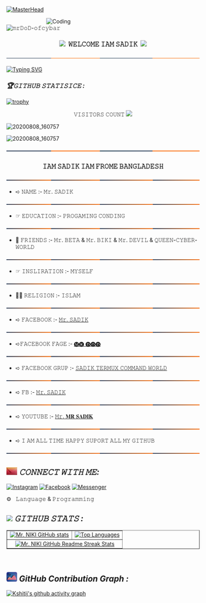 [![MasterHead](https://media.licdn.com/dms/image/D563DAQFIJGy_J4EvYA/image-scale_191_1128/0/1666883668428?e=1675425600&v=beta&t=q5S0E-n5z-gDvzZPdOvK7oorksu-JESWk3DdbbvU2ss)](https://codegrills.in)

<img align="right" alt="Coding" width="400" src="https://media.tenor.com/rePDfDWO3XoAAAAd/hacking.gif">



<p align="left"> <img src="https://komarev.com/ghpvc/?username=𝚖𝚛𝙳𝚘𝙳-𝚘𝚏𝚌𝚢𝚋𝚊𝚛&label=Profile%20views&color=eb4d3d&style=flat-square" alt="𝚖𝚛𝙳𝚘𝙳-𝚘𝚏𝚌𝚢𝚋𝚊𝚛" /> </p>
</i></b></h3>
<h3 align="center">
  <img src="https://emoji.discord.st/emojis/768b108d-274f-4f44-a634-8477b16efce7.gif" width="25">
  &nbsp;𝚆𝙴𝙻𝙲𝙾𝙼𝙴 𝙸𝙰𝙼 𝚂𝙰𝙳𝙸𝙺&nbsp;
  <img src="https://emoji.discord.st/emojis/768b108d-274f-4f44-a634-8477b16efce7.gif" width="25">
</h3>
<img align="center" alt="line" src="https://github.com/DalpatRathore/dalpatrathore/blob/main/assets/images/line-1.svg">

[![Typing SVG](https://readme-typing-svg.herokuapp.com?color=%23F70B10&size=27&lines=𝙸+𝙰𝙼+𝙼𝚛.+𝚂𝙰𝙳𝙸𝙺;+𝙸𝚃'𝚜+𝙽𝙾𝚃+𝙰+𝙹𝚄𝚂𝚃+𝙽𝙰𝙼𝙴+𝙱𝚁𝙾;𝙸𝚃'𝚜+𝙰+𝙱𝚁𝙰𝙽𝙳;𝚃𝙷𝙰𝙽𝙺+𝚈𝙾𝚄+𝙴𝚅𝙴𝚁𝚈𝙾𝙽𝙴;𝙻𝙾𝚅e+𝚄+𝙰𝙻𝙻+𝙵𝚁𝙸𝙴𝙽𝙳𝚂)](https://git.io/typing-svg)

<h3><b><i>🏆𝙶𝙸𝚃𝙷𝚄𝙱 𝚂𝚃𝙰𝚃𝙸𝚂𝙸𝙲𝙴 :</i></b></h3>
<a href="https://github.com/𝚖𝚛𝙳𝚘𝙳-𝚘𝚏𝚌𝚢𝚋𝚊𝚛"><img title="trophy" src="https://github-profile-trophy.vercel.app/?username=𝚖𝚛𝙳𝚘𝙳-𝚘𝚏𝚌𝚢𝚋𝚊𝚛-Cyber&theme=monokai"></a>
</p>
<p align="center"> 
 𝚅𝙸𝚂𝙸𝚃𝙾𝚁𝚂 𝙲𝙾𝚄𝙽𝚃
 <img src="https://profile-counter.glitch.me/𝙼𝚁.𝙳𝙾𝙳-𝙾𝙵𝙲𝚈𝙱𝙰𝚁/count.svg" />
</p>

![20200808_160757](https://raw.githubusercontent.com/𝙼𝚁.𝙳𝙾𝙳-𝙾𝙵𝙲𝚈𝙱𝙰𝚁/𝙼𝚁.𝙳𝙾𝙳-𝙾𝙵𝙲𝚈𝙱𝙰𝚁/main/Screenshot_20221104_013930.jpg)

![20200808_160757](https://raw.githubusercontent.com/𝙼𝚁.𝙳𝙾𝙳-𝙾𝙵𝙲𝚈𝙱𝙰𝚁/𝙼𝚁.𝙳𝙾𝙳-𝙾𝙵𝙲𝚈𝙱𝙰𝚁/main/803a855baf7ab2eafe41a7dea3631ac9.jpg)

<img align="center" alt="line" src="https://github.com/DalpatRathore/dalpatrathore/blob/main/assets/images/line-1.svg">

<h3 align="center"> 𝙸𝙰𝙼 𝚂𝙰𝙳𝙸𝙺 𝙸𝙰𝙼 𝙵𝚁𝙾𝙼𝙴 𝙱𝙰𝙽𝙶𝙻𝙰𝙳𝙴𝚂𝙷</h3>

<img align="center" alt="line" src="https://github.com/DalpatRathore/dalpatrathore/blob/main/assets/images/line-2.svg">

- ➪ 𝙽𝙰𝙼𝙴 :- 𝙼𝚛. 𝚂𝙰𝙳𝙸𝙺

<img align="center" alt="line" src="https://github.com/DalpatRathore/dalpatrathore/blob/main/assets/images/line-2.svg">

- ☞︎︎︎ 𝙴𝙳𝚄𝙲𝙰𝚃𝙸𝙾𝙽 :- 𝙿𝚁𝙾𝙶𝙰𝙼𝙸𝙽𝙶 𝙲𝙾𝙽𝙳𝙸𝙽𝙶

<img align="center" alt="line" src="https://github.com/DalpatRathore/dalpatrathore/blob/main/assets/images/line-2.svg">

- 👬 𝙵𝚁𝙸𝙴𝙽𝙳𝚂 :- 𝙼𝚛. 𝙱𝙴𝚃𝙰 & 𝙼𝚛. 𝙱𝙸𝙺𝙸 & 𝙼𝚛. 𝙳𝙴𝚅𝙸𝙻 & 𝚀𝚄𝙴𝙴𝙽-𝙲𝚈𝙱𝙴𝚁-𝚆𝙾𝚁𝙻𝙳

<img align="center" alt="line" src="https://github.com/DalpatRathore/dalpatrathore/blob/main/assets/images/line-2.svg">

- ☞︎︎︎ 𝙸𝙽𝚂𝙻𝙸𝚁𝙰𝚃𝙸𝙾𝙽 :- 𝙼𝚈𝚂𝙴𝙻𝙵

<img align="center" alt="line" src="https://github.com/DalpatRathore/dalpatrathore/blob/main/assets/images/line-2.svg">

- 🤲🏻 𝚁𝙴𝙻𝙸𝙶𝙸𝙾𝙽 :- 𝙸𝚂𝙻𝙰𝙼

<img align="center" alt="line" src="https://github.com/DalpatRathore/dalpatrathore/blob/main/assets/images/line-2.svg">

- ➪ 𝙵𝙰𝙲𝙴𝙱𝙾𝙾𝙺 :- [𝙼𝚛. 𝚂𝙰𝙳𝙸𝙺](https://www.facebook.com/iloveusadiya)

<img align="center" alt="line" src="https://github.com/DalpatRathore/dalpatrathore/blob/main/assets/images/line-2.svg">

- ➪𝙵𝙰𝙲𝙴𝙱𝙾𝙾𝙺  𝙵𝙰𝙶𝙴 :- [🅜︎🅡︎ 🅓︎🅞︎🅓︎](https://www.facebook.com/MR.DOD1)

<img align="center" alt="line" src="https://github.com/DalpatRathore/dalpatrathore/blob/main/assets/images/line-2.svg">

- ➪ 𝙵𝙰𝙲𝙴𝙱𝙾𝙾𝙺 𝙶𝚁𝚄𝙿 :- [𝚂𝙰𝙳𝙸𝙺 𝚃𝙴𝚁𝙼𝚄𝚇 𝙲𝙾𝙼𝙼𝙰𝙽𝙳 𝚆𝙾𝚁𝙻𝙳](/)

<img align="center" alt="line" src="https://github.com/DalpatRathore/dalpatrathore/blob/main/assets/images/line-2.svg">

- ➪ 𝙵𝙱 :- [𝙼𝚛. 𝚂𝙰𝙳𝙸𝙺](https://www.facebook.com/iloveusadiya)

<img align="center" alt="line" src="https://github.com/DalpatRathore/dalpatrathore/blob/main/assets/images/line-2.svg">

- ➪ 𝚈𝙾𝚄𝚃𝚄𝙱𝙴 :- [𝙼𝚛. 𝐌𝐑 𝐒𝐀𝐃𝐈𝐊]()

<img align="center" alt="line" src="https://github.com/DalpatRathore/dalpatrathore/blob/main/assets/images/line-2.svg">

- ➪ 𝙸 𝙰𝙼 𝙰𝙻𝙻 𝚃𝙸𝙼𝙴 𝙷𝙰𝙿𝙿𝚈 𝚂𝚄𝙿𝙾𝚁𝚃 𝙰𝙻𝙻 𝙼𝚈 𝙶𝙸𝚃𝙷𝚄𝙱

<img align="center" alt="line" src="https://github.com/DalpatRathore/dalpatrathore/blob/main/assets/images/line-2.svg">

<h2><img width="28" src="https://github.com/DalpatRathore/dalpatrathore/blob/main/assets/icons/icon-contact.png" /><i> 𝙲𝙾𝙽𝙽𝙴𝙲𝚃 𝚆𝙸𝚃𝙷 𝙼𝙴:</i></h2>

[![Instagram](https://img.shields.io/badge/𝙵𝚊𝚌𝚎𝚋𝚘𝚘𝚔-red?style=for-the-badge&logo=Facebook)](https://www.facebook.com/iloveusadiya)
[![Facebook](https://img.shields.io/badge/𝙵𝚊𝚌𝚎𝚋𝚘𝚘𝚔-green?style=for-the-badge&logo=facebook)](https://www.facebook.com/iloveusadiya)
[![Messenger](https://img.shields.io/badge/𝙼𝙴𝚂𝚂𝙴𝙽𝙶𝙴𝚁-blue?style=for-the-badge&logo=messenger)](https://www.facebook.com/iloveusadiya)

 ⚙️ &nbsp; 𝙻𝚊𝚗𝚐𝚞𝚊𝚐𝚎 & 𝙿𝚛𝚘𝚐𝚛𝚊𝚖𝚖𝚒𝚗𝚐       


<h2> <img width="25" src="github.com/DalpatRathore/dalpatrathore/blob/main/assets/icons/icon-stats.png" /><i> 𝙶𝙸𝚃𝙷𝚄𝙱 𝚂𝚃𝙰𝚃𝚂 :</i></h2>

<table border="1">
  <tr>
    <td valign="top"><a href="https://github.com/𝙼𝚁.𝙳𝙾𝙳-𝙾𝙵𝙲𝚈𝙱𝙰𝚁/github-readme-stats"> <img src="https://github-readme-stats.vercel.app/api?username=𝙼𝚁.𝙳𝙾𝙳-𝙾𝙵𝙲𝚈𝙱𝙰𝚁&count_private=true&show_icons=true&icon_color=FFA500&title_color=f4791f&bg_color=0,03071e,0F2027,03071e&text_color=abcdef&border_radius=10" alt ="Mr. NIKI GitHub stats"/></td> </a>
    <td valign="top"> <a href="https://github.com/𝙼𝚁.𝙳𝙾𝙳-𝙾𝙵𝙲𝚈𝙱𝙰𝚁/github-readme-stats"> <img src="https://github-readme-stats.vercel.app/api/top-langs/?username=𝙼𝚁.𝙳𝙾𝙳-𝙾𝙵𝙲𝚈𝙱𝙰𝚁&layout=compact&langs_count=10" alt ="Top Languages"/></td>
    </a>
  </tr>
   <tr>
    <td colspan="2" align="center"> <a href="https://git.io/streak-stats"> <img src="http://github-readme-streak-stats.herokuapp.com?user=𝙼𝚁.𝙳𝙾𝙳-𝙾𝙵𝙲𝚈𝙱𝙰𝚁&hide_border=true&background=f6f8fa&stroke=001427&ring=e36414&fire=e36414&currStreakNum=03045e&sideNums=03045e&currStreakLabel=03045e&sideLabels=240046&dates=fb5607&date_format=j%20M%5B%20Y%5D" alt ="Mr. NIKI GitHub Readme Streak Stats"/> </a>  </td> 
    
  </tr>
</table>
<br>

<h2><img width="28" src="https://github.com/DalpatRathore/dalpatrathore/blob/main/assets/icons/icon-graph.png" /><i> GitHub Contribution Graph :</i></h2>

[![Kshitij's github activity graph](https://my-activity-graph-instance.herokuapp.com/graph?username=𝙼𝚁.𝙳𝙾𝙳-𝙾𝙵𝙲𝚈𝙱𝙰𝚁&theme=react-dark&area=true&hide_border=true)](https://github.com/𝙼𝚁.𝙳𝙾𝙳-𝙾𝙵𝙲𝚈𝙱𝙰𝚁/github-readme-activity-graph)


